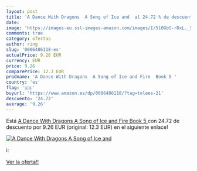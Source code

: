 ```yaml
---
layout: post
title: 'A Dance With Dragons  A Song of Ice and  al 24.72 % de descuento'
date: 
image: 'https://images-eu.ssl-images-amazon.com/images/I/510GbS-rDxL._SL200_.jpg'
comments: true
category: ofertas
author: ring
slug: '0006486118-es'
actualPrice: 9.26 EUR
currency: EUR
price: 9.26
comparePrice: 12.3 EUR
prodname: 'A Dance With Dragons  A Song of Ice and Fire  Book 5 '
country: 'es'
flag: '🇪🇸'
buyurl: 'https://www.amazon.es/dp/0006486118/?tag=tolees-21'
descuento: '24.72'
average: '9.26'
---
```


Está [A Dance With Dragons  A Song of Ice and Fire  Book 5 ](https://www.amazon.es/dp/0006486118/?tag=tolees-21) con 24.72 de descuento por 9.26 EUR (original: 12.3 EUR) en el siguiente enlace!

[![A Dance With Dragons  A Song of Ice and ](https://images-eu.ssl-images-amazon.com/images/I/510GbS-rDxL._SL200_.jpg)](https://www.amazon.es/dp/0006486118/?tag=tolees-21)

ℹ️:


[Ver la oferta!!](https://www.amazon.es/dp/0006486118/?tag=tolees-21)
